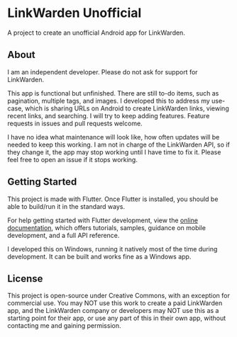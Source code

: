 # LinkWarden Unofficial

A project to create an unofficial Android app for LinkWarden.

## About

I am an independent developer. Please do not ask for support for LinkWarden.

This app is functional but unfinished. There are still to-do items, such as pagination, multiple tags, and images. I developed this to address my use-case, which is sharing URLs on Android to create LinkWarden links, viewing recent links, and searching. I will try to keep adding features. Feature requests in issues and pull requests welcome.

I have no idea what maintenance will look like, how often updates will be needed to keep this working. I am not in charge of the LinkWarden API, so if they change it, the app may stop working until I have time to fix it. Please feel free to open an issue if it stops working.

## Getting Started

This project is made with Flutter. Once Flutter is installed, you should be able to build/run it in the standard ways.

For help getting started with Flutter development, view the
[online documentation](https://docs.flutter.dev/), which offers tutorials,
samples, guidance on mobile development, and a full API reference.

I developed this on Windows, running it natively most of the time during development. It can be built and works fine as a Windows app.

## License

This project is open-source under Creative Commons, with an exception for commercial use. You may NOT use this work to create a paid LinkWarden app, and the LinkWarden company or developers may NOT use this as a starting point for their app, or use any part of this in their own app, without contacting me and gaining permission.
